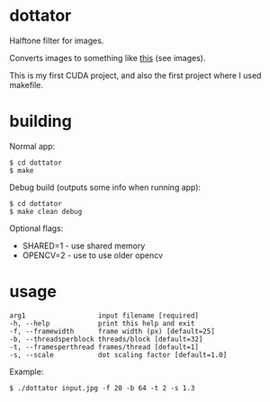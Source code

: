 # dottator
Halftone filter for images.

Converts images to something like [this](https://en.wikipedia.org/wiki/Halftone) (see images).

This is my first CUDA project, and also the first project where I used makefile.

# building
Normal app:
```
$ cd dottator
$ make
```

Debug build (outputs some info when running app):
```
$ cd dottator
$ make clean debug
```

Optional flags:
* SHARED=1 - use shared memory
* OPENCV=2 - use to use older opencv

# usage
```
arg1                  input filename [required]
-h, --help            print this help and exit
-f, --framewidth      frame width (px) [default=25]
-b, --threadsperblock threads/block [default=32]
-t, --framesperthread frames/thread [default=1]
-s, --scale           dot scaling factor [default=1.0]
```

Example:
```
$ ./dottator input.jpg -f 20 -b 64 -t 2 -s 1.3
```
